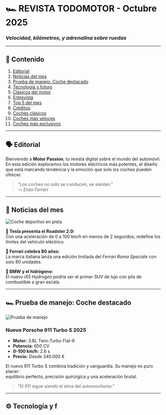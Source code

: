 # 🏎️ **REVISTA TODOMOTOR - Octubre 2025**
### *Velocidad, kilómetros, y adrenalina sobre ruedas*

---

## 📖 Contenido

1. [Editorial](#-editorial)
2. [Noticias del mes](#-noticias-del-mes)
3. [Prueba de manejo: Coche destacado](#-prueba-de-manejo-coche-destacado)
4. [Tecnología y futuro](#-tecnología-y-futuro)
5. [Clásicos del motor](#-clásicos-del-motor)
6. [Entrevista](#-entrevista)
7. [Top 5 del mes](#-top-5-del-mes)
8. [Créditos](#-créditos)
9. [Coches clásicos](#-CochesClasicos)
10. [Coches más veloces](#-Cochesmasveloces)
11. [Coches más exclusivos](#-CochesExclusivos)
---

## 🗣️ Editorial

Bienvenido a **Motor Passion**, tu revista digital sobre el mundo del automóvil.  
En esta edición exploramos los motores eléctricos más potentes, el diseño que está marcando tendencia y la emoción que solo los coches pueden ofrecer.

> “Los coches no solo se conducen, se sienten.”  
> — *Enzo Ferrari*

---

## 📰 Noticias del mes

![Coche deportivo en pista](https://picsum.photos/800/300?random=10)

**🚗 Tesla presenta el Roadster 2.0:**  
Con una aceleración de 0 a 100 km/h en menos de 2 segundos, redefine los límites del vehículo eléctrico.

**🏁 Ferrari celebra 80 años:**  
La marca italiana lanza una edición limitada del *Ferrari Roma Speciale* con solo 80 unidades.

**🔋 BMW y el hidrógeno:**  
El nuevo *iX5 Hydrogen* podría ser el primer SUV de lujo con pila de combustible a gran escala.

---

## 🏎️ Prueba de manejo: Coche destacado

![Prueba de manejo](https://picsum.photos/800/300?random=11)

### **Nuevo Porsche 911 Turbo S 2025**

- **Motor:** 3.8L Twin-Turbo Flat-6  
- **Potencia:** 650 CV  
- **0-100 km/h:** 2.6 s  
- **Precio:** Desde 240.000 €  

El nuevo 911 Turbo S combina tradición y vanguardia. Su manejo es puro placer:  
equilibrio perfecto, precisión quirúrgica y una aceleración brutal.

> “El 911 sigue siendo el alma del automovilismo.”

---

## ⚙️ Tecnología y f
